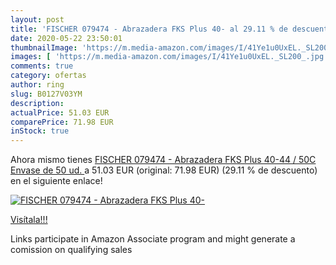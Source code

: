 ```yaml
---
layout: post
title: 'FISCHER 079474 - Abrazadera FKS Plus 40- al 29.11 % de descuento'
date: 2020-05-22 23:50:01
thumbnailImage: 'https://m.media-amazon.com/images/I/41Ye1u0UxEL._SL200_.jpg'
images: [ 'https://m.media-amazon.com/images/I/41Ye1u0UxEL._SL200_.jpg' ]
comments: true
category: ofertas
author: ring
slug: B0127V03YM
description:
actualPrice: 51.03 EUR
comparePrice: 71.98 EUR
inStock: true
---
```


Ahora mismo tienes [FISCHER 079474 - Abrazadera FKS Plus 40-44 / 50C  Envase de 50 ud. ](https://www.amazon.fr/dp/B0127V03YM/?tag=tolees0d-21) a 51.03 EUR (original: 71.98 EUR) (29.11 %  de descuento) en el siguiente enlace!

[![FISCHER 079474 - Abrazadera FKS Plus 40-](https://m.media-amazon.com/images/I/41Ye1u0UxEL._SL200_.jpg)](https://www.amazon.fr/dp/B0127V03YM/?tag=tolees0d-21)

[Visítala!!!](https://www.amazon.fr/dp/B0127V03YM/?tag=tolees0d-21)

Links participate in Amazon Associate program and might generate a comission on qualifying sales
